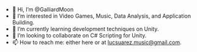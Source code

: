 - 👋 Hi, I’m @GalliardMoon
- 👀 I’m interested in Video Games, Music, Data Analysis, and Application Building.
- 🌱 I’m currently learning development techniques on Unity.
- 💞️ I’m looking to collaborate on C# Scripting for Unity.
- 📫 How to reach me: either here or at lucsuarez.music@gmail.com.

<!---
GalliardMoon/GalliardMoon is a ✨ special ✨ repository because its `README.md` (this file) appears on your GitHub profile.
You can click the Preview link to take a look at your changes.
--->
